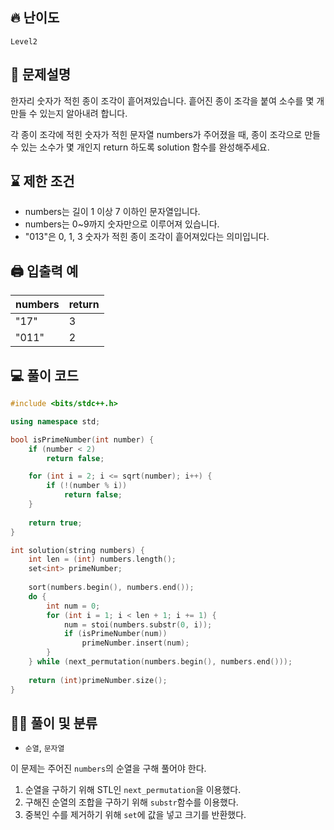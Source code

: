  ## 🔥 난이도
`Level2`

## 📝 문제설명
한자리 숫자가 적힌 종이 조각이 흩어져있습니다. 흩어진 종이 조각을 붙여 소수를 몇 개 만들 수 있는지 알아내려 합니다.

각 종이 조각에 적힌 숫자가 적힌 문자열 numbers가 주어졌을 때, 종이 조각으로 만들 수 있는 소수가 몇 개인지 return 하도록 solution 함수를 완성해주세요.

## ⌛️ 제한 조건
- numbers는 길이 1 이상 7 이하인 문자열입니다.
- numbers는 0~9까지 숫자만으로 이루어져 있습니다.
- "013"은 0, 1, 3 숫자가 적힌 종이 조각이 흩어져있다는 의미입니다.

## 🖨  입출력 예
numbers|return
--|--
"17"|3
"011"|2

## 💻 풀이 코드
```cpp
#include <bits/stdc++.h>

using namespace std;

bool isPrimeNumber(int number) {
    if (number < 2) 
        return false;

    for (int i = 2; i <= sqrt(number); i++) {
        if (!(number % i))
            return false;
    }
    
    return true;
}

int solution(string numbers) {
    int len = (int) numbers.length();
    set<int> primeNumber;
    
    sort(numbers.begin(), numbers.end());
    do {
        int num = 0;
        for (int i = 1; i < len + 1; i += 1) {
            num = stoi(numbers.substr(0, i));
            if (isPrimeNumber(num))
                primeNumber.insert(num);
        }
    } while (next_permutation(numbers.begin(), numbers.end()));
    
    return (int)primeNumber.size();
}
```

## ✍🏻 풀이 및 분류
- `순열`, `문자열`

이 문제는 주어진 `numbers`의 순열을 구해 풀어야 한다.
1. 순열을 구하기 위해 STL인 `next_permutation`을 이용했다.
2. 구해진 순열의 조합을 구하기 위해 `substr`함수를 이용했다.
3. 중복인 수를 제거하기 위해 `set`에 값을 넣고 크기를 반환했다.